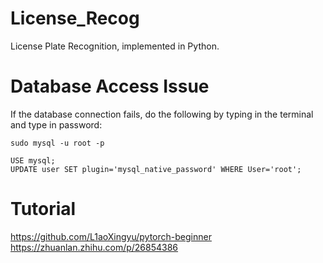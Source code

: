 # License_Recog
License Plate Recognition, implemented in Python.

# Database Access Issue
If the database connection fails, do the following by typing in the terminal and type in password: 
```
sudo mysql -u root -p
```
```
USE mysql;
UPDATE user SET plugin='mysql_native_password' WHERE User='root';
```

# Tutorial
https://github.com/L1aoXingyu/pytorch-beginner
https://zhuanlan.zhihu.com/p/26854386

